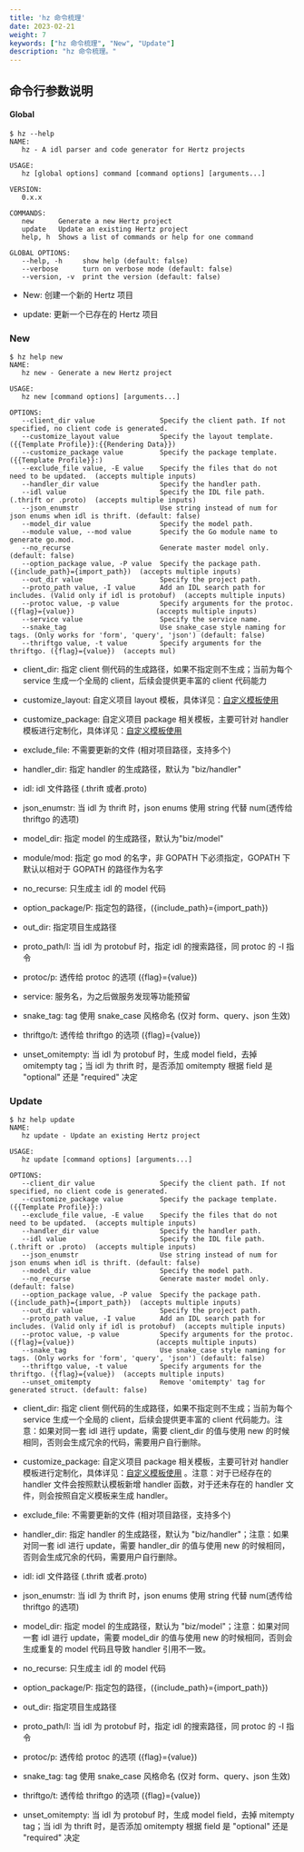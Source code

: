 ```yaml
---
title: 'hz 命令梳理'
date: 2023-02-21
weight: 7
keywords: ["hz 命令梳理", "New", "Update"]
description: "hz 命令梳理。"
---
```

## 命令行参数说明

#### Global

```console
$ hz --help
NAME:
   hz - A idl parser and code generator for Hertz projects

USAGE:
   hz [global options] command [command options] [arguments...]

VERSION:
   0.x.x

COMMANDS:
   new      Generate a new Hertz project
   update   Update an existing Hertz project
   help, h  Shows a list of commands or help for one command

GLOBAL OPTIONS:
   --help, -h     show help (default: false)
   --verbose      turn on verbose mode (default: false)
   --version, -v  print the version (default: false)
```

- New: 创建一个新的 Hertz 项目

<!---->

- update: 更新一个已存在的 Hertz 项目

### New

```console
$ hz help new
NAME:
   hz new - Generate a new Hertz project

USAGE:
   hz new [command options] [arguments...]

OPTIONS:
   --client_dir value                Specify the client path. If not specified, no client code is generated.
   --customize_layout value          Specify the layout template. ({{Template Profile}}:{{Rendering Data}})
   --customize_package value         Specify the package template. ({{Template Profile}}:)
   --exclude_file value, -E value    Specify the files that do not need to be updated.  (accepts multiple inputs)
   --handler_dir value               Specify the handler path.
   --idl value                       Specify the IDL file path. (.thrift or .proto)  (accepts multiple inputs)
   --json_enumstr                    Use string instead of num for json enums when idl is thrift. (default: false)
   --model_dir value                 Specify the model path.
   --module value, --mod value       Specify the Go module name to generate go.mod.
   --no_recurse                      Generate master model only. (default: false)
   --option_package value, -P value  Specify the package path. ({include_path}={import_path})  (accepts multiple inputs)
   --out_dir value                   Specify the project path.
   --proto_path value, -I value      Add an IDL search path for includes. (Valid only if idl is protobuf)  (accepts multiple inputs)
   --protoc value, -p value          Specify arguments for the protoc. ({flag}={value})                    (accepts multiple inputs)
   --service value                   Specify the service name.
   --snake_tag                       Use snake_case style naming for tags. (Only works for 'form', 'query', 'json') (default: false)
   --thriftgo value, -t value        Specify arguments for the thriftgo. ({flag}={value})  (accepts mul)
```

- client_dir: 指定 client 侧代码的生成路径，如果不指定则不生成；当前为每个 service 生成一个全局的 client，后续会提供更丰富的 client 代码能力

<!---->

- customize_layout: 自定义项目 layout 模板，具体详见：[自定义模板使用](https://www.cloudwego.io/zh/docs/hertz/tutorials/toolkit/more-feature/template/)

<!---->

- customize_package: 自定义项目 package 相关模板，主要可针对 handler 模板进行定制化，具体详见：[自定义模板使用](https://www.cloudwego.io/zh/docs/hertz/tutorials/toolkit/more-feature/template/)

<!---->

- exclude_file: 不需要更新的文件 (相对项目路径，支持多个)

<!---->

- handler_dir: 指定 handler 的生成路径，默认为 "biz/handler"

<!---->

- idl: idl 文件路径 (.thrift 或者.proto)

<!---->

- json_enumstr: 当 idl 为 thrift 时，json enums 使用 string 代替 num(透传给 thriftgo 的选项)

<!---->

- model_dir: 指定 model 的生成路径，默认为"biz/model"

<!---->

- module/mod: 指定 go mod 的名字，非 GOPATH 下必须指定，GOPATH 下默认以相对于 GOPATH 的路径作为名字

<!---->

- no_recurse: 只生成主 idl 的 model 代码

<!---->

- option_package/P: 指定包的路径，({include_path}={import_path})

<!---->

- out_dir: 指定项目生成路径

<!---->

- proto_path/I: 当 idl 为 protobuf 时，指定 idl 的搜索路径，同 protoc 的 -I 指令

<!---->

- protoc/p: 透传给 protoc 的选项 ({flag}={value})

<!---->

- service: 服务名，为之后做服务发现等功能预留

<!---->

- snake_tag: tag 使用 snake_case 风格命名 (仅对 form、query、json 生效)

<!---->

- thriftgo/t: 透传给 thriftgo 的选项 ({flag}={value})

<!---->

- unset_omitempty: 当 idl 为 protobuf 时，生成 model field，去掉 omitempty tag；当 idl 为 thrift 时，是否添加 omitempty 根据 field 是 "optional" 还是 "required" 决定

### Update

```console
$ hz help update
NAME:
   hz update - Update an existing Hertz project

USAGE:
   hz update [command options] [arguments...]

OPTIONS:
   --client_dir value                Specify the client path. If not specified, no client code is generated.
   --customize_package value         Specify the package template. ({{Template Profile}}:)
   --exclude_file value, -E value    Specify the files that do not need to be updated.  (accepts multiple inputs)
   --handler_dir value               Specify the handler path.
   --idl value                       Specify the IDL file path. (.thrift or .proto)  (accepts multiple inputs)
   --json_enumstr                    Use string instead of num for json enums when idl is thrift. (default: false)
   --model_dir value                 Specify the model path.
   --no_recurse                      Generate master model only. (default: false)
   --option_package value, -P value  Specify the package path. ({include_path}={import_path})  (accepts multiple inputs)
   --out_dir value                   Specify the project path.
   --proto_path value, -I value      Add an IDL search path for includes. (Valid only if idl is protobuf)  (accepts multiple inputs)
   --protoc value, -p value          Specify arguments for the protoc. ({flag}={value})                    (accepts multiple inputs)
   --snake_tag                       Use snake_case style naming for tags. (Only works for 'form', 'query', 'json') (default: false)
   --thriftgo value, -t value        Specify arguments for the thriftgo. ({flag}={value})  (accepts multiple inputs)
   --unset_omitempty                 Remove 'omitempty' tag for generated struct. (default: false)
```

- client_dir: 指定 client 侧代码的生成路径，如果不指定则不生成；当前为每个 service 生成一个全局的 client，后续会提供更丰富的 client 代码能力。注意：如果对同一套 idl 进行 update，需要 client_dir 的值与使用 new 的时候相同，否则会生成冗余的代码，需要用户自行删除。

<!---->

- customize_package: 自定义项目 package 相关模板，主要可针对 handler 模板进行定制化，具体详见：[自定义模板使用](https://www.cloudwego.io/zh/docs/hertz/tutorials/toolkit/more-feature/template/) 。注意：对于已经存在的 handler 文件会按照默认模板新增 handler 函数，对于还未存在的 handler 文件，则会按照自定义模板来生成 handler。

<!---->

- exclude_file: 不需要更新的文件 (相对项目路径，支持多个)

<!---->

- handler_dir: 指定 handler 的生成路径，默认为 "biz/handler"；注意：如果对同一套 idl 进行 update，需要 handler_dir 的值与使用 new 的时候相同，否则会生成冗余的代码，需要用户自行删除。

<!---->

- idl: idl 文件路径 (.thrift 或者.proto)

<!---->

- json_enumstr: 当 idl 为 thrift 时，json enums 使用 string 代替 num(透传给 thriftgo 的选项)

<!---->

- model_dir: 指定 model 的生成路径，默认为 "biz/model"；注意：如果对同一套 idl 进行 update，需要 model_dir 的值与使用 new 的时候相同，否则会生成重复的 model 代码且导致 handler 引用不一致。

<!---->

- no_recurse: 只生成主 idl 的 model 代码

<!---->

- option_package/P: 指定包的路径，({include_path}={import_path})

<!---->

- out_dir: 指定项目生成路径

<!---->

- proto_path/I: 当 idl 为 protobuf 时，指定 idl 的搜索路径，同 protoc 的 -I 指令

<!---->

- protoc/p: 透传给 protoc 的选项 ({flag}={value})

<!---->

- snake_tag: tag 使用 snake_case 风格命名 (仅对 form、query、json 生效)

<!---->

- thriftgo/t: 透传给 thriftgo 的选项 ({flag}={value})

<!---->

- unset_omitempty: 当 idl 为 protobuf 时，生成 model field，去掉 mitempty tag；当 idl 为 thrift 时，是否添加 omitempty 根据 field 是 "optional" 还是 "required" 决定
